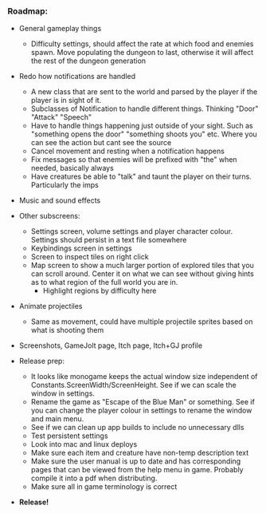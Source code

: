### **Roadmap:**
 * General gameplay things
    * Difficulty settings, should affect the rate at which food and enemies spawn. Move populating the dungeon to last, otherwise it will affect the rest of the dungeon generation

 * Redo how notifications are handled
    * A new class that are sent to the world and parsed by the player if the player is in sight of it.
    * Subclasses of Notification to handle different things. Thinking "Door" "Attack" "Speech"
    * Have to handle things happening just outside of your sight. Such as "something opens the door" "something shoots you" etc. Where you can see the action but cant see the source
    * Cancel movement and resting when a notification happens
    * Fix messages so that enemies will be prefixed with "the" when needed, basically always
    * Have creatures be able to "talk" and taunt the player on their turns. Particularly the imps

 * Music and sound effects

 * Other subscreens:
    * Settings screen, volume settings and player character colour. Settings should persist in a text file somewhere
    * Keybindings screen in settings
    * Screen to inspect tiles on right click
    * Map screen to show a much larger portion of explored tiles that you can scroll around. Center it on what we can see without giving hints as to what region of the full world you are in.
      * Highlight regions by difficulty here

 * Animate projectiles
    * Same as movement, could have multiple projectile sprites based on what is shooting them

 * Screenshots, GameJolt page, Itch page, Itch+GJ profile

 * Release prep:
   * It looks like monogame keeps the actual window size independent of Constants.ScreenWidth/ScreenHeight. See if we can scale the window in settings.
   * Rename the game as "Escape of the Blue Man" or something. See if you can change the player colour in settings to rename the window and main menu.
   * See if we can clean up app builds to include no unnecessary dlls
   * Test persistent settings
   * Look into mac and linux deploys
   * Make sure each item and creature have non-temp description text
   * Make sure the user manual is up to date and has corresponding pages that can be viewed from the help menu in game. Probably compile it into a pdf when distributing.
   * Make sure all in game terminology is correct

 * **Release!**
